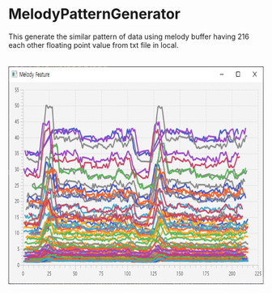 # MelodyPatternGenerator
<div>
  This generate the similar pattern of data using melody buffer having 216 each other floating point value from txt file in local.
  <br /><br /><br />
</div>
<img src="example.png" style="width: 700px; height: 430px">
